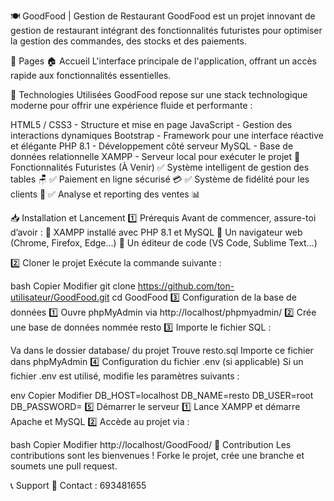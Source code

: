 🍽️ GoodFood | Gestion de Restaurant
GoodFood est un projet innovant de gestion de restaurant intégrant des fonctionnalités futuristes pour optimiser la gestion des commandes, des stocks et des paiements.

🔶 Pages
🏠 Accueil
L'interface principale de l'application, offrant un accès rapide aux fonctionnalités essentielles.

🔶 Technologies Utilisées
GoodFood repose sur une stack technologique moderne pour offrir une expérience fluide et performante :

HTML5 / CSS3 - Structure et mise en page
JavaScript - Gestion des interactions dynamiques
Bootstrap - Framework pour une interface réactive et élégante
PHP 8.1 - Développement côté serveur
MySQL - Base de données relationnelle
XAMPP - Serveur local pour exécuter le projet
🚀 Fonctionnalités Futuristes (À Venir)
✅ Système intelligent de gestion des tables 🪑
✅ Paiement en ligne sécurisé 💳
✅ Système de fidélité pour les clients 🎁
✅ Analyse et reporting des ventes 📊

📥 Installation et Lancement
1️⃣ Prérequis
Avant de commencer, assure-toi d’avoir :
🔹 XAMPP installé avec PHP 8.1 et MySQL
🔹 Un navigateur web (Chrome, Firefox, Edge…)
🔹 Un éditeur de code (VS Code, Sublime Text…)

2️⃣ Cloner le projet
Exécute la commande suivante :

bash
Copier
Modifier
git clone https://github.com/ton-utilisateur/GoodFood.git
cd GoodFood
3️⃣ Configuration de la base de données
1️⃣ Ouvre phpMyAdmin via http://localhost/phpmyadmin/
2️⃣ Crée une base de données nommée resto
3️⃣ Importe le fichier SQL :

Va dans le dossier database/ du projet
Trouve resto.sql
Importe ce fichier dans phpMyAdmin
4️⃣ Configuration du fichier .env (si applicable)
Si un fichier .env est utilisé, modifie les paramètres suivants :

env
Copier
Modifier
DB_HOST=localhost
DB_NAME=resto
DB_USER=root
DB_PASSWORD=
5️⃣ Démarrer le serveur
1️⃣ Lance XAMPP et démarre Apache et MySQL
2️⃣ Accède au projet via :

bash
Copier
Modifier
http://localhost/GoodFood/
🤝 Contribution
Les contributions sont les bienvenues ! Forke le projet, crée une branche et soumets une pull request.

📞 Support
📧 Contact : 693481655


